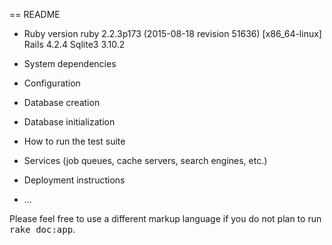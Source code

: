 == README

* Ruby version
ruby 2.2.3p173 (2015-08-18 revision 51636) [x86_64-linux]
Rails 4.2.4
Sqlite3 3.10.2

* System dependencies

* Configuration

* Database creation

* Database initialization

* How to run the test suite

* Services (job queues, cache servers, search engines, etc.)

* Deployment instructions

* ...


Please feel free to use a different markup language if you do not plan to run
<tt>rake doc:app</tt>.
